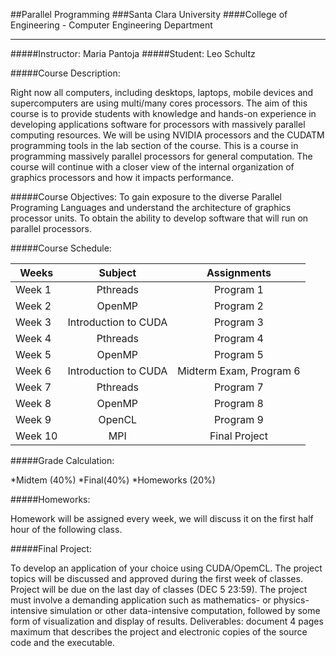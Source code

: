 ##Parallel Programming
###Santa Clara University
####College of Engineering - Computer Engineering Department
____

#####Instructor:
Maria Pantoja
#####Student:
Leo Schultz

#####Course Description:

Right now all computers, including desktops, laptops, mobile devices and supercomputers are using multi/many cores processors. The aim of this course is to provide students with knowledge and hands-on experience in developing applications software for processors with massively parallel computing resources. We will be using NVIDIA processors and the CUDATM programming tools in the lab section of the course. This is a course in programming massively parallel processors for general computation. The course will continue with a closer view of the internal organization of graphics processors and how it impacts performance.

#####Course Objectives:
To gain exposure to the diverse Parallel Programing Languages and understand the architecture of graphics processor units. To obtain the ability to develop software that will run on parallel processors.

#####Course Schedule:

| Weeks         | Subject                   | Assignments              |
| ------------- |:-------------------------:|:------------------------:|
| Week 1        | Pthreads                  |   Program 1              |
| Week 2        | OpenMP                    |   Program 2              |
| Week 3        | Introduction to CUDA      |   Program 3              |
| Week 4        | Pthreads                  |   Program 4              |
| Week 5        | OpenMP                    |   Program 5              |
| Week 6        | Introduction to CUDA      | Midterm Exam, Program 6  |
| Week 7        | Pthreads                  |   Program 7              |
| Week 8        | OpenMP                    |   Program 8              |
| Week 9        | OpenCL                    |   Program 9              |
| Week 10       | MPI                       | Final Project            |

#####Grade Calculation:

*Midtem (40%)
*Final(40%)
*Homeworks (20%)

#####Homeworks:

Homework will be assigned every week, we will discuss it on the first half hour of the following class.

#####Final Project:

To develop an application of your choice using CUDA/OpemCL. The project topics will be discussed and approved during the first week of classes. Project will be due on the last day of classes (DEC 5 23:59). The project must involve a demanding application such as mathematics- or physics-intensive simulation or other data-intensive computation, followed by some form of visualization and display of results. Deliverables: document 4 pages maximum that describes the project and electronic copies of the source code and the executable.
